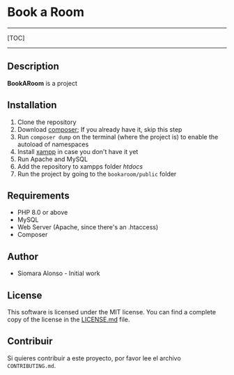 # Book a Room
---
[TOC]

---

## Description
**BookARoom** is a project 

## Installation 
1. Clone the repository
2. Download [composer](https://getcomposer.org/download/); If you already have it, skip this step
3. Run `composer dump` on the terminal (where the project is) to enable the autoload of namespaces
4. Install [xampp](https://www.apachefriends.org/es/index.html) in case you don't have it yet
5. Run Apache and MySQL
6. Add the repository to xampps folder *htdocs*
7. Run the project by going to the `bookaroom/public` folder

## Requirements
- PHP 8.0 or above
- MySQL
- Web Server (Apache, since there's an .htaccess)
- Composer

## Author
* Siomara Alonso - Initial work
## License
This software is licensed under the MIT license. You can find a complete copy of the license in the [LICENSE.md](LICENSE.md) file.

## Contribuir
Si quieres contribuir a este proyecto, por favor lee el archivo `CONTRIBUTING.md`.
